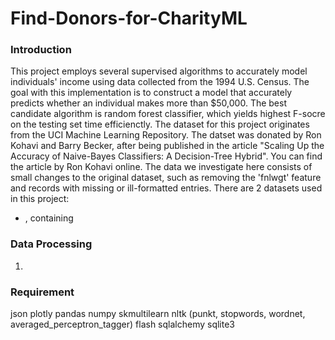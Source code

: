 # Find-Donors-for-CharityML


### Introduction
This project employs several supervised algorithms to accurately model individuals' income using data collected from the 1994 U.S. Census. The goal with this implementation is to construct a model that accurately predicts whether an individual makes more than $50,000. The best candidate algorithm is random forest classifier, which yields highest F-socre on the testing set time efficienctly. 
The dataset for this project originates from the UCI Machine Learning Repository. The datset was donated by Ron Kohavi and Barry Becker, after being published in the article "Scaling Up the Accuracy of Naive-Bayes Classifiers: A Decision-Tree Hybrid". You can find the article by Ron Kohavi online. The data we investigate here consists of small changes to the original dataset, such as removing the 'fnlwgt' feature and records with missing or ill-formatted entries.
There are 2 datasets used in this project:
- , containing 


### Data Processing 
1. 

### Requirement
json
plotly
pandas
numpy
skmultilearn
nltk (punkt, stopwords, wordnet, averaged_perceptron_tagger)
flash
sqlalchemy
sqlite3

